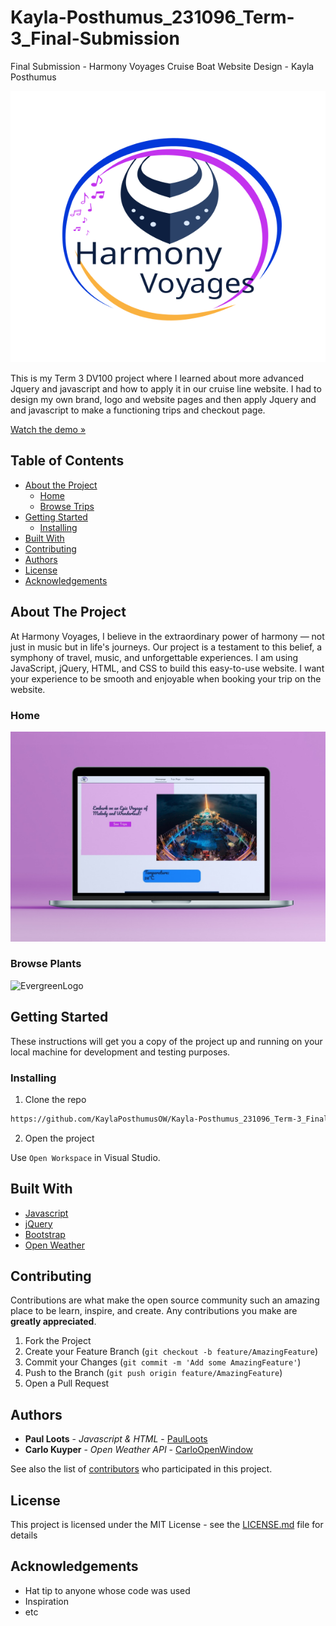 # Kayla-Posthumus_231096_Term-3_Final-Submission
Final Submission - Harmony Voyages Cruise Boat Website Design - Kayla Posthumus

![HarmonyVoyagesLogo](/assets/Logo%20Design-Harmony%20Voyages-white.svg)

This is my Term 3 DV100 project where I learned about more advanced Jquery and javascript and how to apply it in our cruise line website. I had to design my own brand, logo and website pages and then apply Jquery and and javascript to make a functioning trips and checkout page.

[Watch the demo »]()

## Table of Contents

* [About the Project](#about-the-project)
   * [Home](#home)
   * [Browse Trips](#browse-plants)
* [Getting Started](#getting-started)
  * [Installing](#installing)
* [Built With](#built-with)
* [Contributing](#contributing)
* [Authors](#authors)
* [License](#license)
* [Acknowledgements](#acknowledgements)

## About The Project

At Harmony Voyages, I believe in the extraordinary power of harmony — not just in music but in life's journeys. Our project is a testament to this belief, a symphony of travel, music, and unforgettable experiences. I am using JavaScript, jQuery, HTML, and CSS to build this easy-to-use website. I want your experience to be smooth and enjoyable when booking your trip on the website. 

### Home

![HomePage](/assets/Homepage%20-%20Mockup.jpg)

### Browse Plants

![EvergreenLogo](/assets/Trips%20Page%20-%20Mock%20Up.png)

## Getting Started

These instructions will get you a copy of the project up and running on your local machine for development and testing purposes.

### Installing

1. Clone the repo
```sh
https://github.com/KaylaPosthumusOW/Kayla-Posthumus_231096_Term-3_Final-Submission.git
```
2. Open the project

Use `Open Workspace` in Visual Studio.

## Built With

* [Javascript](https://developer.mozilla.org/en-US/docs/Web/JavaScript)
* [jQuery](https://jquery.com/)
* [Bootstrap](https://getbootstrap.com/)
* [Open Weather](https://openweathermap.org/)

## Contributing

Contributions are what make the open source community such an amazing place to be learn, inspire, and create. Any contributions you make are **greatly appreciated**.

1. Fork the Project
2. Create your Feature Branch (`git checkout -b feature/AmazingFeature`)
3. Commit your Changes (`git commit -m 'Add some AmazingFeature'`)
4. Push to the Branch (`git push origin feature/AmazingFeature`)
5. Open a Pull Request

## Authors

* **Paul Loots** - *Javascript & HTML* - [PaulLoots](https://github.com/PaulLoots)
* **Carlo Kuyper** - *Open Weather API* - [CarloOpenWindow](https://github.com/CarloOpenWindow)

See also the list of [contributors](https://github.com/paulowi/DV100-T3-Class-Project-Test/graphs/contributors) who participated in this project.

## License

This project is licensed under the MIT License - see the [LICENSE.md](LICENSE.md) file for details

## Acknowledgements

* Hat tip to anyone whose code was used
* Inspiration
* etc

